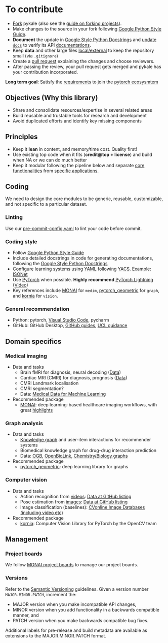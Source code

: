 # To contribute

- [Fork](https://docs.github.com/en/free-pro-team@latest/github/getting-started-with-github/fork-a-repo) pykale (also see the [guide on forking projects](https://guides.github.com/activities/forking/)).
- Make changes to the source in your fork following [Google Python Style Guide](https://github.com/google/styleguide/blob/gh-pages/pyguide.md).
- **Document** the update in [Google Style Python Docstrings](https://sphinxcontrib-napoleon.readthedocs.io/en/latest/example_google.html) and [update `docs`](https://github.com/pykale/pykale/tree/master/docs) to verify its API [documentations](https://pykale.readthedocs.io/en/latest/).
- Keep **data** and other large files [local/external](https://github.com/pykale/pykale/tree/master/examples/data) to keep the repository small (via `.gitignore`)
- Create a [pull request](https://github.com/pykale/pykale/pulls) explaining the changes and choose reviewers.
- After passing the review, your pull request gets merged and pykale has your contribution incorporated.

**Long term goal**: Satisfy the [requirements](https://pytorch.org/ecosystem/join) to join the [pytorch ecosysmtem](https://pytorch.org/ecosystem/)

## Objectives (Why this library)

- Share and consolidate resources/expertise in several related areas
- Build reusable and trustable tools for research and development
- Avoid duplicated efforts and identify key missing components

## Principles

- Keep it **lean** in content, and memory/time cost. Quality first!
- Use existing top code when it fits (**credit@top + license**) and build when NA or we can do much better
- Keep it modular following the pipeline below and separate [core functionalities](https://github.com/pykale/pykale/tree/master/kale) from [specific applications](https://github.com/pykale/pykale/tree/master/examples).

## Coding

We need to design the core modules to be generic, reusable, customizable, and not specific to a particular dataset. 

### Linting

Use our [pre-commit-config.yaml](https://github.com/pykale/pykale/blob/master/.pre-commit-config.yaml) to lint your code before commit.

### Coding style

- Follow [Google Python Style Guide](https://github.com/google/styleguide/blob/gh-pages/pyguide.md)
- Include detailed docstrings in code for generating documentations, following the [Google Style Python Docstrings](https://sphinxcontrib-napoleon.readthedocs.io/en/latest/example_google.html)
- Configure learning systems using [YAML](https://en.wikipedia.org/wiki/YAML) following [YACS](https://github.com/rbgirshick/yacs). Example: [ISONet](https://github.com/HaozhiQi/ISONet)
- Use [PyTorch](https://pytorch.org/tutorials/) when possible. **Highly recommend** [PyTorch Lightning](https://towardsdatascience.com/from-pytorch-to-pytorch-lightning-a-gentle-introduction-b371b7caaf09) ([Video](https://www.youtube.com/watch?v=QHww1JH7IDU))
- Key references include [MONAI](https://github.com/Project-MONAI/MONAI) for `medim`, [pytorch_geometric](https://github.com/rusty1s/pytorch_geometric) for `graph`, and [kornia](https://github.com/kornia/kornia) for `vision`.

### General recommendation

- Python: pytorch, [Visual Studio Code](https://code.visualstudio.com/download), pycharm
- GitHub: GitHub Desktop, [GitHub guides](https://guides.github.com/), [UCL guidance](https://www.ucl.ac.uk/isd/services/research-it/research-software-development-tools/support-for-ucl-researchers-to-use-github)

## Domain specifics

### Medical imaging

- Data and tasks
  - Brain fMRI for diagnosis, neural decoding ([Data](https://github.com/cMadan/openMorph))
  - Cardiac MRI (CMRI) for diagnosis, prognosis ([Data](http://www.cardiacatlas.org/challenges/))
  - CMRI Landmark localisation
  - CMRI segmentation?
  - Data: [Medical Data for Machine Learning](https://github.com/beamandrew/medical-data)
- Recommended package
  - [MONAI](https://github.com/Project-MONAI/MONAI): deep learning-based healthcare imaging workflows, with great [highlights](https://docs.monai.io/en/latest/highlights.html)

### Graph analysis

- Data and tasks
  - [Knowledge graph](https://github.com/shaoxiongji/awesome-knowledge-graph) and user-item interactions for recommender systems
  - Biomedical knowledge graph for drug-drug interaction prediction
  - Data: [OGB](https://github.com/snap-stanford/ogb), [OpenBioLink](https://github.com/OpenBioLink/OpenBioLink), [Chemistry/Biology graphs](https://github.com/mufeili/DL4MolecularGraph#benchmark-and-dataset)
- Recommended package
  - [pytorch_geometric](https://github.com/rusty1s/pytorch_geometric): deep learning library for graphs

### Computer vision

- Data and tasks
  - Action recognition from [videos](https://www.di.ens.fr/~miech/datasetviz/): [Data at GitHub listing](https://github.com/jinwchoi/awesome-action-recognition)
  - Pose estimation from [images](https://www.simonwenkel.com/2018/12/09/Datasets-for-human-pose-estimation.html): [Data at GitHub listing](https://github.com/cbsudux/awesome-human-pose-estimation#datasets)
  - Image classification (baselines): [CVonline Image Databases (including video etc)](http://homepages.inf.ed.ac.uk/rbf/CVonline/Imagedbase.htm)
- Recommended package
  - [kornia](https://github.com/kornia/kornia): Computer Vision Library for PyTorch by the OpenCV team

## Management

### Project boards

We follow [MONAI project boards](https://github.com/Project-MONAI/MONAI/projects) to manage our project boards.

### Versions

Refer to the [Semantic Versioning](https://semver.org/) guidelines. Given a version number `MAJOR.MINOR.PATCH`, increment the:

- MAJOR version when you make incompatible API changes,
- MINOR version when you add functionality in a backwards compatible manner, and
- PATCH version when you make backwards compatible bug fixes.

Additional labels for pre-release and build metadata are available as extensions to the MAJOR.MINOR.PATCH format.
